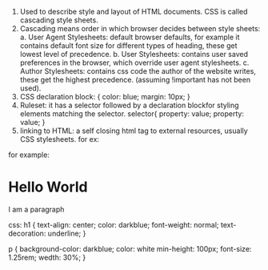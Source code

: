 1. Used to describe style and layout of HTML documents. CSS is called cascading style sheets.
2. Cascading means order in which browser decides between style sheets:
   a. User Agent Stylesheets: default browser defaults, for example it contains default font size for different types of heading,
   these get lowest level of precedence. 
   b. User Stylesheets: contains user saved preferences in the browser, which override user agent stylesheets.
   c. Author Stylesheets: contains css code the author of the website writes, these get the highest precedence. (assuming !important has not been used).
4. CSS declaration block:
    {
     color: blue;
     margin: 10px;
     }
5. Ruleset: it has a selector followed by a declaration blockfor styling elements matching the selector.
    selector{
       property: value;
       property: value;
         }
6. linking to HTML: a self closing html tag to external resources, usually CSS stylesheets. for ex: <link rel="stylesheet" href="style.css" />

for example:
<h1>Hello World</h1>
<p>I am a paragraph</p>

css:
h1 {
  text-align: center;
  color: darkblue;
  font-weight: normal;
  text-decoration: underline;
}

  p {
    background-color: darkblue;
    color: white
    min-height: 100px;
    font-size: 1.25rem;
    wedth: 30%;
  }
 
